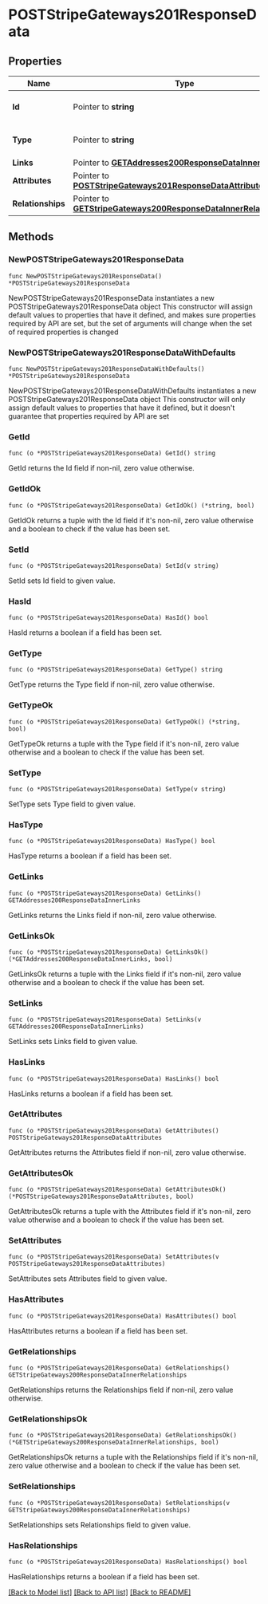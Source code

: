 # POSTStripeGateways201ResponseData

## Properties

Name | Type | Description | Notes
------------ | ------------- | ------------- | -------------
**Id** | Pointer to **string** | The resource&#39;s id | [optional] 
**Type** | Pointer to **string** | The resource&#39;s type | [optional] [default to "stripe_gateways"]
**Links** | Pointer to [**GETAddresses200ResponseDataInnerLinks**](GETAddresses200ResponseDataInnerLinks.md) |  | [optional] 
**Attributes** | Pointer to [**POSTStripeGateways201ResponseDataAttributes**](POSTStripeGateways201ResponseDataAttributes.md) |  | [optional] 
**Relationships** | Pointer to [**GETStripeGateways200ResponseDataInnerRelationships**](GETStripeGateways200ResponseDataInnerRelationships.md) |  | [optional] 

## Methods

### NewPOSTStripeGateways201ResponseData

`func NewPOSTStripeGateways201ResponseData() *POSTStripeGateways201ResponseData`

NewPOSTStripeGateways201ResponseData instantiates a new POSTStripeGateways201ResponseData object
This constructor will assign default values to properties that have it defined,
and makes sure properties required by API are set, but the set of arguments
will change when the set of required properties is changed

### NewPOSTStripeGateways201ResponseDataWithDefaults

`func NewPOSTStripeGateways201ResponseDataWithDefaults() *POSTStripeGateways201ResponseData`

NewPOSTStripeGateways201ResponseDataWithDefaults instantiates a new POSTStripeGateways201ResponseData object
This constructor will only assign default values to properties that have it defined,
but it doesn't guarantee that properties required by API are set

### GetId

`func (o *POSTStripeGateways201ResponseData) GetId() string`

GetId returns the Id field if non-nil, zero value otherwise.

### GetIdOk

`func (o *POSTStripeGateways201ResponseData) GetIdOk() (*string, bool)`

GetIdOk returns a tuple with the Id field if it's non-nil, zero value otherwise
and a boolean to check if the value has been set.

### SetId

`func (o *POSTStripeGateways201ResponseData) SetId(v string)`

SetId sets Id field to given value.

### HasId

`func (o *POSTStripeGateways201ResponseData) HasId() bool`

HasId returns a boolean if a field has been set.

### GetType

`func (o *POSTStripeGateways201ResponseData) GetType() string`

GetType returns the Type field if non-nil, zero value otherwise.

### GetTypeOk

`func (o *POSTStripeGateways201ResponseData) GetTypeOk() (*string, bool)`

GetTypeOk returns a tuple with the Type field if it's non-nil, zero value otherwise
and a boolean to check if the value has been set.

### SetType

`func (o *POSTStripeGateways201ResponseData) SetType(v string)`

SetType sets Type field to given value.

### HasType

`func (o *POSTStripeGateways201ResponseData) HasType() bool`

HasType returns a boolean if a field has been set.

### GetLinks

`func (o *POSTStripeGateways201ResponseData) GetLinks() GETAddresses200ResponseDataInnerLinks`

GetLinks returns the Links field if non-nil, zero value otherwise.

### GetLinksOk

`func (o *POSTStripeGateways201ResponseData) GetLinksOk() (*GETAddresses200ResponseDataInnerLinks, bool)`

GetLinksOk returns a tuple with the Links field if it's non-nil, zero value otherwise
and a boolean to check if the value has been set.

### SetLinks

`func (o *POSTStripeGateways201ResponseData) SetLinks(v GETAddresses200ResponseDataInnerLinks)`

SetLinks sets Links field to given value.

### HasLinks

`func (o *POSTStripeGateways201ResponseData) HasLinks() bool`

HasLinks returns a boolean if a field has been set.

### GetAttributes

`func (o *POSTStripeGateways201ResponseData) GetAttributes() POSTStripeGateways201ResponseDataAttributes`

GetAttributes returns the Attributes field if non-nil, zero value otherwise.

### GetAttributesOk

`func (o *POSTStripeGateways201ResponseData) GetAttributesOk() (*POSTStripeGateways201ResponseDataAttributes, bool)`

GetAttributesOk returns a tuple with the Attributes field if it's non-nil, zero value otherwise
and a boolean to check if the value has been set.

### SetAttributes

`func (o *POSTStripeGateways201ResponseData) SetAttributes(v POSTStripeGateways201ResponseDataAttributes)`

SetAttributes sets Attributes field to given value.

### HasAttributes

`func (o *POSTStripeGateways201ResponseData) HasAttributes() bool`

HasAttributes returns a boolean if a field has been set.

### GetRelationships

`func (o *POSTStripeGateways201ResponseData) GetRelationships() GETStripeGateways200ResponseDataInnerRelationships`

GetRelationships returns the Relationships field if non-nil, zero value otherwise.

### GetRelationshipsOk

`func (o *POSTStripeGateways201ResponseData) GetRelationshipsOk() (*GETStripeGateways200ResponseDataInnerRelationships, bool)`

GetRelationshipsOk returns a tuple with the Relationships field if it's non-nil, zero value otherwise
and a boolean to check if the value has been set.

### SetRelationships

`func (o *POSTStripeGateways201ResponseData) SetRelationships(v GETStripeGateways200ResponseDataInnerRelationships)`

SetRelationships sets Relationships field to given value.

### HasRelationships

`func (o *POSTStripeGateways201ResponseData) HasRelationships() bool`

HasRelationships returns a boolean if a field has been set.


[[Back to Model list]](../README.md#documentation-for-models) [[Back to API list]](../README.md#documentation-for-api-endpoints) [[Back to README]](../README.md)


